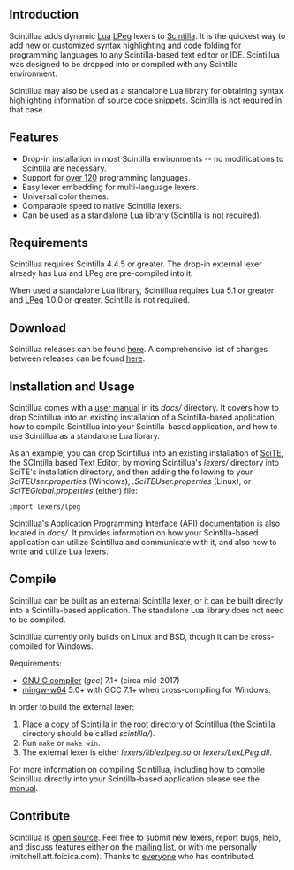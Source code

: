 ## Introduction

Scintillua adds dynamic [Lua][] [LPeg][] lexers to [Scintilla][]. It is the
quickest way to add new or customized syntax highlighting and code folding for
programming languages to any Scintilla-based text editor or IDE. Scintillua was
designed to be dropped into or compiled with any Scintilla environment.

Scintillua may also be used as a standalone Lua library for obtaining syntax
highlighting information of source code snippets. Scintilla is not required in
that case.

[Lua]: https://lua.org
[LPeg]: http://www.inf.puc-rio.br/~roberto/lpeg/lpeg.html
[Scintilla]: https://scintilla.org

## Features

* Drop-in installation in most Scintilla environments -- no modifications to
  Scintilla are necessary.
* Support for [over 120][] programming languages.
* Easy lexer embedding for multi-language lexers.
* Universal color themes.
* Comparable speed to native Scintilla lexers.
* Can be used as a standalone Lua library (Scintilla is not required).

[over 120]: lexerlist.html

## Requirements

Scintillua requires Scintilla 4.4.5 or greater. The drop-in external lexer
already has Lua and LPeg are pre-compiled into it.

When used a standalone Lua library, Scintillua requires Lua 5.1 or greater and
[LPeg][] 1.0.0 or greater. Scintilla is not required.

[LPeg]: http://www.inf.puc-rio.br/~roberto/lpeg/

## Download

Scintillua releases can be found [here][1]. A comprehensive list of changes
between releases can be found [here][2].

[1]: https://github.com/orbitalquark/scintillua/releases
[2]: changelog.html

## Installation and Usage

Scintillua comes with a [user manual][] in its *docs/* directory. It covers how
to drop Scintillua into an existing installation of a Scintilla-based
application, how to compile Scintillua into your Scintilla-based application,
and how to use Scintillua as a standalone Lua library.

As an example, you can drop Scintillua into an existing installation of
[SciTE][], the SCIntilla based Text Editor, by moving Scintillua's *lexers/*
directory into SciTE's installation directory, and then adding the following
to your *SciTEUser.properties* (Windows), *.SciTEUser.properties* (Linux), or
*SciTEGlobal.properties* (either) file:

    import lexers/lpeg

Scintillua's Application Programming Interface [(API) documentation][] is also
located in *docs/*. It provides information on how your Scintilla-based
application can utilize Scintillua and communicate with it, and also how to
write and utilize Lua lexers.

[user manual]: manual.html
[SciTE]: https://scintilla.org/SciTE.html
[(API) documentation]: api.html

## Compile

Scintillua can be built as an external Scintilla lexer, or it can be built
directly into a Scintilla-based application. The standalone Lua library does not
need to be compiled.

Scintillua currently only builds on Linux and BSD, though it can be
cross-compiled for Windows.

Requirements:

* [GNU C compiler][] (*gcc*) 7.1+ (circa mid-2017)
* [mingw-w64][] 5.0+ with GCC 7.1+ when cross-compiling for Windows.

In order to build the external lexer:

1. Place a copy of Scintilla in the root directory of Scintillua (the Scintilla
   directory should be called *scintilla/*).
2. Run `make` or `make win`.
3. The external lexer is either *lexers/liblexlpeg.so* or *lexers/LexLPeg.dll*.

For more information on compiling Scintillua, including how to compile
Scintillua directly into your Scintilla-based application please see the
[manual][].

[GNU C compiler]: https://gcc.gnu.org
[mingw-w64]: https://mingw-w64.org/
[manual]: manual.html#compiling-scintillua-directly-into-an-app

## Contribute

Scintillua is [open source][]. Feel free to submit new lexers, report bugs,
help, and discuss features either on the [mailing list][], or with me personally
(mitchell.att.foicica.com). Thanks to [everyone][] who has contributed.

[open source]: https://github.com/orbitalquark/scintillua
[mailing list]: https://foicica.com/lists
[everyone]: thanks.html
